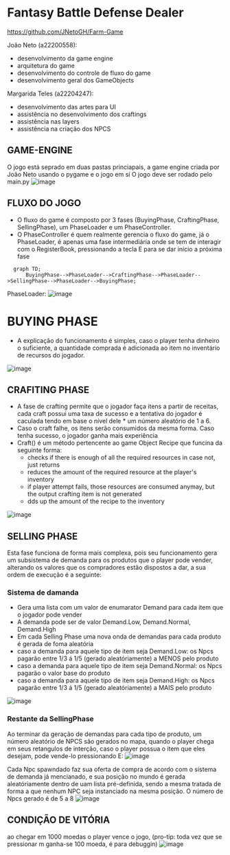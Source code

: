 # Fantasy Battle Defense Dealer
https://github.com/JNetoGH/Farm-Game

João Neto (a22200558):
- desenvolvimento da game  engine
- arquitetura do game
- desenvolvimento do controle de fluxo do game
- desenvolvimento geral dos GameObjects

Margarida Teles (a22204247):
- desenvolvimento das artes para UI
- assistência no desenvolvimento dos craftings
- assistência nas layers
- assistência na criação dos NPCS


## GAME-ENGINE
O jogo está seprado em duas pastas princiapais, a game engine criada por João Neto usando o pygame e o jogo em sí
O jogo deve ser rodado pelo main.py
![image](https://user-images.githubusercontent.com/24737993/206813666-cb213cbe-fb15-4cb6-be44-aa9d5d06cde8.png)



## FLUXO DO JOGO
- O fluxo do game é composto por 3 fases (BuyingPhase, CraftingPhase, SellingPhase), um PhaseLoader e um PhaseController.
- O PhaseController é quem realmente gerencia o fluxo do game, já o PhaseLoader, é apenas uma fase intermediária onde se tem de interagir com o RegisterBook, pressionando a tecla E para se dar início a próxima fase

```mermaid
  graph TD;
      BuyingPhase-->PhaseLoader-->CraftingPhase-->PhaseLoader-->SellingPhase-->PhaseLoader-->BuyingPhase;
```

PhaseLoader:
![image](https://user-images.githubusercontent.com/24737993/206810769-d1908a96-f739-414c-90b1-5932ccde436e.png)

# BUYING PHASE
- A explicação do funcionamento é simples, caso o player tenha dinheiro o suficiente, a quantidade comprada é adicionada ao item no inventário de recursos do jogador.


![image](https://user-images.githubusercontent.com/24737993/206812259-bb08fbbb-35dd-4875-aa36-3724feb488e5.png)


## CRAFITING PHASE
- A fase de crafting permite que o jogador faça itens a partir de receitas, cada craft possui uma taxa de sucesso e a tentativa do jogador é caculada tendo em base o nível dele * um número aleatório de 1 a 6.
- Caso o craft falhe, os itens serão consumidos da mesma forma.
Caso tenha sucesso, o jogador ganha mais experiência
- Craft() é um método pertencente ao game Object Recipe que funcina da seguinte forma:
  - checks if there is enough of all the required resources in case not, just returns
  - reduces the amount of the required resource at the player's inventory
  - if player attempt fails, those resources are consumed anymay, but the output crafting item is not generated
  - dds up the amount of the recipe to the inventory

![image](https://user-images.githubusercontent.com/24737993/206812318-b2ae6a8d-0230-4216-9061-d635424a3fe8.png)


## SELLING PHASE
Esta fase funciona de forma mais complexa, pois seu funcionamento gera um subsistema de demanda para os produtos que o player pode vender, alterando os valores que os compradores estão dispostos a dar, a sua ordem de execução é a seguinte:

### Sistema de damanda
- Gera uma lista com um valor de enumarator Demand para cada item que o jogador pode vender
- A demanda pode ser de valor Demand.Low, Demand.Normal, Demand.High
- Em cada Selling Phase uma nova onda de demandas para cada produto é gerada de foma aleatória
- caso a demanda para aquele tipo de item seja Demand.Low: os Npcs pagarão entre 1/3 á 1/5 (gerado aleatóriamente) a MENOS pelo produto
- caso a demanda para aquele tipo de item seja Demand.Normal: os Npcs pagarão o valor base do produto
- caso a demanda para aquele tipo de item seja Demand.High: os Npcs pagarão entre 1/3 á 1/5 (gerado aleatóriamente) a MAIS pelo produto

![image](https://user-images.githubusercontent.com/24737993/206813192-f8746d01-6c45-4c5a-94fe-d134f1d71aa3.png)


### Restante da SellingPhase
Ao terminar da geração de demandas para cada tipo de produto, um número aleatório de NPCS são gerados no mapa, quando o player chega em seus retangulos de interção, caso o player possua o item que eles desejam, pode vende-lo pressionando E:
  ![image](https://user-images.githubusercontent.com/24737993/206813108-e6e38d64-a8e5-489f-abf0-7070525be5ac.png)

Cada Npc spawndado faz sua oferta de compra de acordo com o sistema de demanda já mencianado, e sua posição no mundo é gerada aleatóriamente dentro de uam lista pré-definida, sendo a mesma tratada de forma a que nenhum NPC seja instanciado na mesma posição.
O número de Npcs gerado é de 5 a 8
![image](https://user-images.githubusercontent.com/24737993/206813441-197b956d-0ae4-43e6-8093-4d3e7d651e4d.png)

## CONDIÇÃO DE VITÓRIA
ao chegar em 1000 moedas o player vence o jogo, (pro-tip: toda vez que se pressionar m ganha-se 100 moeda, é para debuggin)
![image](https://user-images.githubusercontent.com/24737993/206813548-9f6a2a64-f3f7-40f2-a58f-a4d34c43a660.png)




